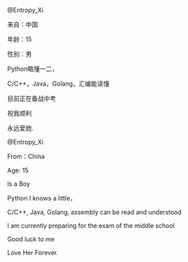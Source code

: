 @Entropy_Xi

来自：中国

年龄：15

性别：男

Python略懂一二，

C/C++，Java，Golang，汇编能读懂

目前正在备战中考

祝我顺利

永远爱她.



@Entropy_Xi

From：China

Age: 15

Is a Boy

Python I knows a little，

C/C++, Java, Golang, assembly can be read and understood

I am currently preparing for the exam of the middle school

Good luck to me

Love Her Forever.

